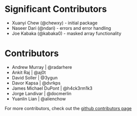 # Significant Contributors #

* Xuanyi Chew (@chewxy) - initial package
* Naseer Dari (@ndari) - errors and error handling
* Joe Kabaka (@kabaka0) - masked array functionality

# Contributors


* Andrew Murray | @radarhere
* Ankit Raj | @aj0t
* David Soller | @3ygun
* Davor Kapsa | @dvrkps
* James Michael DuPont | @h4ck3rm1k3
* Jorge Landivar | @docmerlin
* Yuanlin Lian | @alienchow



For more contributors, check out the [github contributors page](https://github.com/chewxy/gorgonia/graphs/contributors)